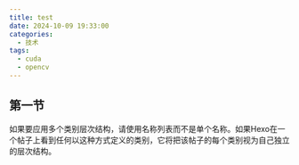 ```yaml
---
title: test
date: 2024-10-09 19:33:00
categories:
  - 技术
tags:
  - cuda
  - opencv
---
```


## 第一节
如果要应用多个类别层次结构，请使用名称列表而不是单个名称。如果Hexo在一个帖子上看到任何以这种方式定义的类别，它将把该帖子的每个类别视为自己独立的层次结构。
